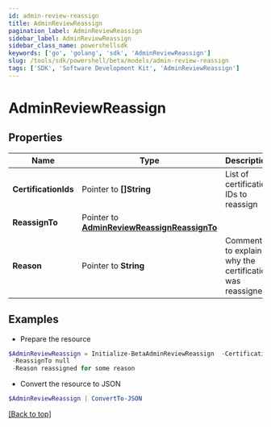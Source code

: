 ```yaml
---
id: admin-review-reassign
title: AdminReviewReassign
pagination_label: AdminReviewReassign
sidebar_label: AdminReviewReassign
sidebar_class_name: powershellsdk
keywords: ['go', 'golang', 'sdk', 'AdminReviewReassign'] 
slug: /tools/sdk/powershell/beta/models/admin-review-reassign
tags: ['SDK', 'Software Development Kit', 'AdminReviewReassign']
---
```



# AdminReviewReassign

## Properties

Name | Type | Description | Notes
------------ | ------------- | ------------- | -------------
**CertificationIds** |  Pointer to **[]String** | List of certification IDs to reassign | [optional] 
**ReassignTo** |  Pointer to [**AdminReviewReassignReassignTo**](admin-review-reassign-reassign-to) |  | [optional] 
**Reason** |  Pointer to **String** | Comment to explain why the certification was reassigned | [optional] 

## Examples

- Prepare the resource
```powershell
$AdminReviewReassign = Initialize-BetaAdminReviewReassign  -CertificationIds [af3859464779471211bb8424a563abc1, af3859464779471211bb8424a563abc2, af3859464779471211bb8424a563abc3] `
 -ReassignTo null `
 -Reason reassigned for some reason
```

- Convert the resource to JSON
```powershell
$AdminReviewReassign | ConvertTo-JSON
```


[[Back to top]](#) 

